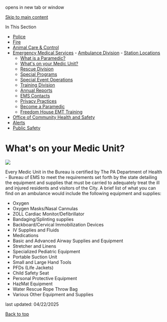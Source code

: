 opens in new tab or window

[Skip to main content](https://www.pittsburghpa.gov/Safety/Emergency-Medical-Services/Ambulance-Division/Whats-on-your-Medic-Unit#main-content)

In This Section

- [Police](https://www.pittsburghpa.gov/Safety/Police)
- [Fire](https://www.pittsburghpa.gov/Safety/Fire)
- [Animal Care & Control](https://www.pittsburghpa.gov/Safety/Animal-Care-Control)
- [Emergency Medical Services](https://www.pittsburghpa.gov/Safety/Emergency-Medical-Services)  - [Ambulance Division](https://www.pittsburghpa.gov/Safety/Emergency-Medical-Services/Ambulance-Division)    - [Station Locations](https://www.pittsburghpa.gov/Safety/Emergency-Medical-Services/Ambulance-Division/Station-Locations)
    - [What is a Paramedic?](https://www.pittsburghpa.gov/Safety/Emergency-Medical-Services/Ambulance-Division/What-is-a-Paramedic)
    - [What's on your Medic Unit?](https://www.pittsburghpa.gov/Safety/Emergency-Medical-Services/Ambulance-Division/Whats-on-your-Medic-Unit)
  - [Rescue Division](https://www.pittsburghpa.gov/Safety/Emergency-Medical-Services/Rescue-Division)
  - [Special Programs](https://www.pittsburghpa.gov/Safety/Emergency-Medical-Services/Special-Programs)
  - [Special Event Operations](https://www.pittsburghpa.gov/Safety/Emergency-Medical-Services/Special-Event-Operations)
  - [Training Division](https://www.pittsburghpa.gov/Safety/Emergency-Medical-Services/Training-Division)
  - [Annual Reports](https://www.pittsburghpa.gov/Safety/Emergency-Medical-Services/Annual-Reports)
  - [EMS Contacts](https://www.pittsburghpa.gov/Safety/Emergency-Medical-Services/EMS-Contacts)
  - [Privacy Practices](https://www.pittsburghpa.gov/Safety/Emergency-Medical-Services/Privacy-Practices)
  - [Become a Paramedic](https://www.pittsburghpa.gov/Safety/Emergency-Medical-Services/Become-a-Paramedic)
  - [Freedom House EMT Training](https://www.pittsburghpa.gov/Safety/Emergency-Medical-Services/Freedom-House-EMT-Training)
- [Office of Community Health and Safety](https://www.pittsburghpa.gov/Safety/Office-of-Community-Health-and-Safety)
- [Alerts](https://www.pittsburghpa.gov/Safety/Alerts)
- [Public Safety](https://www.pittsburghpa.gov/Safety/Public-Safety)

# What's on your Medic Unit?

![](https://www.pittsburghpa.gov/files/assets/city/v/1/public-safety/images/96_bag.jpg)

Every Medic Unit in the Bureau is certified by The PA Department of Health - Bureau of EMS to meet the requirements set forth by the state detailing the equipment and supplies that must be carried to adequately treat the ill and injured residents and visitors of the City. A brief list of what you can find on an ambulance would include the following equipment and supplies:

- Oxygen
- Oxygen Masks/Nasal Cannulas
- ZOLL Cardiac Monitor/Defibrillator
- Bandaging/Splinting supplies
- Backboard/Cervical Immobilization Devices
- IV Supplies and Fluids
- Medications
- Basic and Advanced Airway Supplies and Equipment
- Stretcher and Linens
- Specialized Pediatric Equipment
- Portable Suction Unit
- Small and Large Hand Tools
- PFDs (Life Jackets)
- Child Safety Seat
- Personal Protective Equipment
- HazMat Equipment
- Water Rescue Rope Throw Bag
- Various Other Equipment and Supplies

last updated: 04/22/2025

[Back to top](https://www.pittsburghpa.gov/Safety/Emergency-Medical-Services/Ambulance-Division/Whats-on-your-Medic-Unit#body-top)

